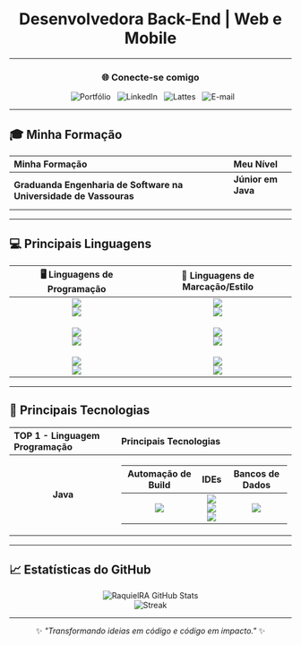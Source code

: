 <div align="center">

# Desenvolvedora Back-End | Web e Mobile
---

### 🌐 Conecte-se comigo
<a href="https://raquielra.github.io" target="_blank" style="text-decoration: none;">
  <img src="https://img.shields.io/badge/Portfólio-310b59?style=for-the-badge" alt="Portfólio" />
</a>
<a href="https://www.linkedin.com/in/raquiel-ribeiro-alexandre-a58135265" target="_blank" style="text-decoration: none;">
  <img src="https://img.shields.io/badge/LinkedIn-310b59?style=for-the-badge" alt="LinkedIn" />
</a>
<a href="http://lattes.cnpq.br/8820589517997970" target="_blank" style="text-decoration: none;">
  <img src="https://img.shields.io/badge/Lattes-310b59?style=for-the-badge" alt="Lattes" />
</a>
<a href="mailto:raquielribeiroalexandre@gmail.com" style="text-decoration: none;">
  <img src="https://img.shields.io/badge/E--mail-310b59?style=for-the-badge" alt="E-mail" />
</a>

</div>


---

## 🎓 Minha Formação

| Minha Formação | Meu Nível |
| :--- | :--- |
| **Graduanda Engenharia de Software na Universidade de Vassouras** | **Júnior em Java**<br><br> |

---

## 💻 Principais Linguagens

| 🖥️ Linguagens de Programação | 🎨 Linguagens de Marcação/Estilo |
| :---: | :---: |
| <img src="https://img.shields.io/badge/Java-222222?style=for-the-badge&logo=java&logoColor=white"/><br><img src="https://img.shields.io/badge/████████████████████████████████████████████░░░░░░░░░░░░-65%25-6C2BD9?style=for-the-badge"/> <br><br> <img src="https://img.shields.io/badge/Python-222222?style=for-the-badge&logo=python&logoColor=white"/><br><img src="https://img.shields.io/badge/██████████████░░░░░░░░░░░░░░░░░░░░░░░░░░░░░░░░░░░░░-20%25-6C2BD9?style=for-the-badge"/> <br><br> <img src="https://img.shields.io/badge/JavaScript-222222?style=for-the-badge&logo=javascript&logoColor=white"/><br><img src="https://img.shields.io/badge/██████████░░░░░░░░░░░░░░░░░░░░░░░░░░░░░░░░░░░░░░░░░-15%25-6C2BD9?style=for-the-badge"/> | <img src="https://img.shields.io/badge/HTML-222222?style=for-the-badge&logo=html5&logoColor=white"/><br><img src="https://img.shields.io/badge/██████████████████████████████████████████████████████░-90%25-6C2BD9?style=for-the-badge"/> <br><br> <img src="https://img.shields.io/badge/XML-222222?style=for-the-badge&logo=xml&logoColor=white"/><br><img src="https://img.shields.io/badge/██████████████████████████████████████████░░░░░░░░░░░-75%25-6C2BD9?style=for-the-badge"/> <br><br> <img src="https://img.shields.io/badge/CSS-222222?style=for-the-badge&logo=css3&logoColor=white"/><br><img src="https://img.shields.io/badge/██████████████████████████████████████████████░░░░░░░-80%25-6C2BD9?style=for-the-badge"/> |

---

## 🧠 Principais Tecnologias

| TOP 1 - Linguagem Programação | Principais Tecnologias |
| :--- | :--- |
| <div align="center">**Java**</div> | <div align="center"><table><thead><tr><th align="center">Automação de Build</th><th align="center">IDEs</th><th align="center">Bancos de Dados</th></tr></thead><tbody><tr><td align="center"><img src="https://img.shields.io/badge/Gradle-6C2BD9?style=for-the-badge&logo=gradle&logoColor=white"/></td><td align="center"><img src="https://img.shields.io/badge/VS%20Code-6C2BD9?style=for-the-badge&logo=visualstudiocode&logoColor=white"/><br><img src="https://img.shields.io/badge/IntelliJ-6C2BD9?style=for-the-badge&logo=intellijidea&logoColor=white"/><br><img src="https://img.shields.io/badge/Android%20Studio-6C2BD9?style=for-the-badge&logo=androidstudio&logoColor=white"/></td><td align="center"><img src="https://img.shields.io/badge/MySQL-6C2BD9?style=for-the-badge&logo=mysql&logoColor=white"/></td></tr></tbody></table></div>|

---

## 📈 Estatísticas do GitHub

<div align="center">

![RaquielRA GitHub Stats](https://github-readme-stats.vercel.app/api?username=RaquielRA&show_icons=true&theme=midnight-purple&title_color=bf8fff&text_color=ffffff&bg_color=0d0b24&border_color=6c2bd9)  
![Streak](https://streak-stats.demolab.com/?user=RaquielRA&theme=midnight-purple&ring=bf8fff&fire=bf8fff&currStreakLabel=ffffff)

</div>

---

<div align="center">

✨ *"Transformando ideias em código e código em impacto."* ✨

</div>
